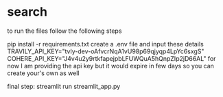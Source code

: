 # search
to run the files follow the following steps

pip install -r requirements.txt
create a .env file and input these details
TRAVILY_API_KEY="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"
COHERE_API_KEY="J4v4u2y9rtkfapejpbLFUWQuA5hQnpZIp2jD66AL"
for now I am providing the api key but it would expire in few days so you can create your's own as well

final step: streamlit run streamlit_app.py
